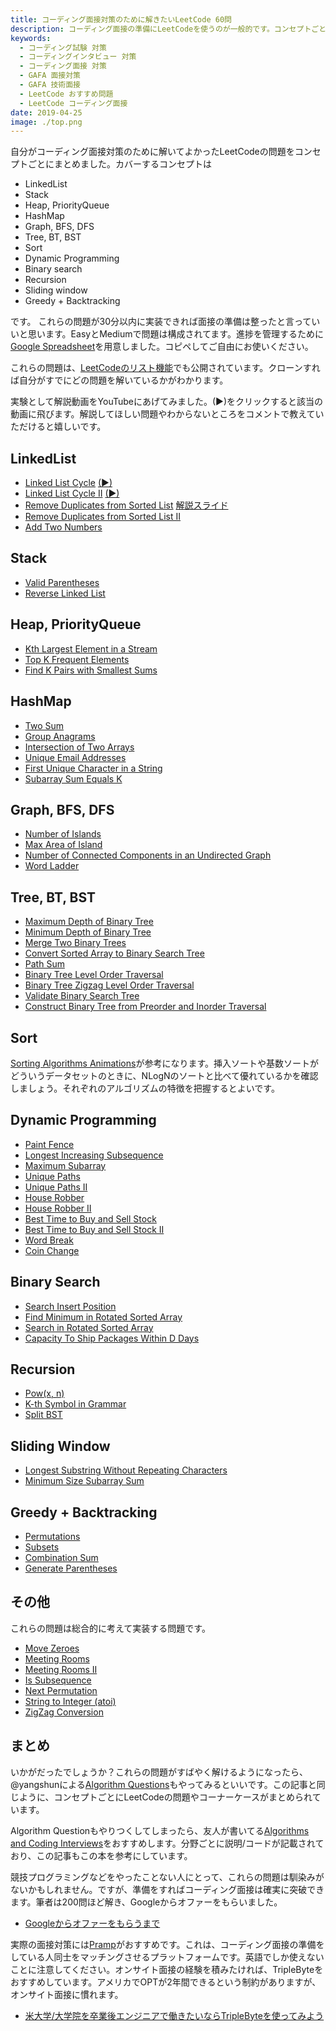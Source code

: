 ```yaml
---
title: コーディング面接対策のために解きたいLeetCode 60問
description: コーディング面接の準備にLeetCodeを使うのが一般的です。コンセプトごとに解いてよかった問題をまとめました。
keywords:
  - コーディング試験 対策
  - コーディングインタビュー 対策
  - コーディング面接 対策
  - GAFA 面接対策
  - GAFA 技術面接
  - LeetCode おすすめ問題
  - LeetCode コーディング面接
date: 2019-04-25
image: ./top.png
---
```


自分がコーディング面接対策のために解いてよかったLeetCodeの問題をコンセプトごとにまとめました。カバーするコンセプトは

* LinkedList
* Stack
* Heap, PriorityQueue
* HashMap
* Graph, BFS, DFS
* Tree, BT, BST
* Sort
* Dynamic Programming
* Binary search
* Recursion
* Sliding window
* Greedy + Backtracking

です。 これらの問題が30分以内に実装できれば面接の準備は整ったと言っていいと思います。EasyとMediumで問題は構成されてます。進捗を管理するために[Google Spreadsheet](https://docs.google.com/spreadsheets/d/1Y98QKaYPazWImEt1nA_ocpGNJ-yQjH1FAsVQhUQ7OTw/edit?usp=sharing)を用意しました。コピペしてご自由にお使いください。

これらの問題は、[LeetCodeのリスト機能](https://leetcode.com/list/xo2bgr0r)でも公開されています。クローンすれば自分がすでにどの問題を解いているかがわかります。

実験として解説動画をYouTubeにあげてみました。(▶)をクリックすると該当の動画に飛びます。解説してほしい問題やわからないところをコメントで教えていただけると嬉しいです。

## LinkedList

* [Linked List Cycle](https://leetcode.com/problems/linked-list-cycle/) [(▶)](https://youtu.be/RL6n1k7-n3M)
* [Linked List Cycle II](https://leetcode.com/problems/linked-list-cycle-ii/) [(▶)](https://youtu.be/WhsAKDiLJrI)
* [Remove Duplicates from Sorted List](https://leetcode.com/problems/remove-duplicates-from-sorted-list/) [解説スライド](https://speakerdeck.com/1kohei1/leetcode-83-remove-duplicates-from-sorted-list)
* [Remove Duplicates from Sorted List II](https://leetcode.com/problems/remove-duplicates-from-sorted-list-ii/)
* [Add Two Numbers](https://leetcode.com/problems/add-two-numbers/)

## Stack

* [Valid Parentheses](https://leetcode.com/problems/valid-parentheses/)
* [Reverse Linked List](https://leetcode.com/problems/reverse-linked-list/)

## Heap, PriorityQueue

* [Kth Largest Element in a Stream](https://leetcode.com/problems/kth-largest-element-in-a-stream/)
* [Top K Frequent Elements](https://leetcode.com/problems/top-k-frequent-elements/)
* [Find K Pairs with Smallest Sums](https://leetcode.com/problems/find-k-pairs-with-smallest-sums/)

## HashMap

* [Two Sum](https://leetcode.com/problems/two-sum/)
* [Group Anagrams](https://leetcode.com/problems/group-anagrams/)
* [Intersection of Two Arrays](https://leetcode.com/problems/intersection-of-two-arrays/)
* [Unique Email Addresses](https://leetcode.com/problems/unique-email-addresses/)
* [First Unique Character in a String](https://leetcode.com/problems/first-unique-character-in-a-string/)
* [Subarray Sum Equals K](https://leetcode.com/problems/subarray-sum-equals-k/)

## Graph, BFS, DFS

* [Number of Islands](https://leetcode.com/problems/number-of-islands/)
* [Max Area of Island](https://leetcode.com/problems/max-area-of-island/)
* [Number of Connected Components in an Undirected Graph](https://leetcode.com/problems/number-of-connected-components-in-an-undirected-graph/)
* [Word Ladder](https://leetcode.com/problems/word-ladder/)

## Tree, BT, BST

* [Maximum Depth of Binary Tree](https://leetcode.com/problems/maximum-depth-of-binary-tree/)
* [Minimum Depth of Binary Tree](https://leetcode.com/problems/minimum-depth-of-binary-tree/)
* [Merge Two Binary Trees](https://leetcode.com/problems/merge-two-binary-trees/)
* [Convert Sorted Array to Binary Search Tree](https://leetcode.com/problems/convert-sorted-array-to-binary-search-tree/)
* [Path Sum](https://leetcode.com/problems/path-sum/)
* [Binary Tree Level Order Traversal](https://leetcode.com/problems/binary-tree-level-order-traversal/)
* [Binary Tree Zigzag Level Order Traversal](https://leetcode.com/problems/binary-tree-zigzag-level-order-traversal/)
* [Validate Binary Search Tree](https://leetcode.com/problems/validate-binary-search-tree/)
* [Construct Binary Tree from Preorder and Inorder Traversal](https://leetcode.com/problems/construct-binary-tree-from-preorder-and-inorder-traversal/)

## Sort

[Sorting Algorithms Animations](https://www.toptal.com/developers/sorting-algorithms)が参考になります。挿入ソートや基数ソートがどういうデータセットのときに、NLogNのソートと比べて優れているかを確認しましょう。それぞれのアルゴリズムの特徴を把握するとよいです。

## Dynamic Programming

* [Paint Fence](https://leetcode.com/problems/paint-fence/)
* [Longest Increasing Subsequence](https://leetcode.com/problems/longest-increasing-subsequence/)
* [Maximum Subarray](https://leetcode.com/problems/maximum-subarray/)
* [Unique Paths](https://leetcode.com/problems/unique-paths/)
* [Unique Paths II](https://leetcode.com/problems/unique-paths-ii/)
* [House Robber](https://leetcode.com/problems/house-robber/)
* [House Robber II](https://leetcode.com/problems/house-robber-ii/)
* [Best Time to Buy and Sell Stock](https://leetcode.com/problems/best-time-to-buy-and-sell-stock/)
* [Best Time to Buy and Sell Stock II](https://leetcode.com/problems/best-time-to-buy-and-sell-stock-ii/)
* [Word Break](https://leetcode.com/problems/word-break/)
* [Coin Change](https://leetcode.com/problems/coin-change/)

## Binary Search

* [Search Insert Position](https://leetcode.com/problems/search-insert-position/)
* [Find Minimum in Rotated Sorted Array](https://leetcode.com/problems/find-minimum-in-rotated-sorted-array/)
* [Search in Rotated Sorted Array](https://leetcode.com/problems/search-in-rotated-sorted-array/)
* [Capacity To Ship Packages Within D Days](https://leetcode.com/problems/capacity-to-ship-packages-within-d-days/)

## Recursion

* [Pow(x, n)](https://leetcode.com/problems/powx-n/)
* [K-th Symbol in Grammar](https://leetcode.com/problems/k-th-symbol-in-grammar/)
* [Split BST](https://leetcode.com/problems/split-bst/)

## Sliding Window

* [Longest Substring Without Repeating Characters](https://leetcode.com/problems/longest-substring-without-repeating-characters/)
* [Minimum Size Subarray Sum](https://leetcode.com/problems/minimum-size-subarray-sum/)

## Greedy + Backtracking

* [Permutations](https://leetcode.com/problems/permutations/)
* [Subsets](https://leetcode.com/problems/subsets/)
* [Combination Sum](https://leetcode.com/problems/combination-sum/)
* [Generate Parentheses](https://leetcode.com/problems/generate-parentheses/)

## その他

これらの問題は総合的に考えて実装する問題です。

* [Move Zeroes](https://leetcode.com/problems/move-zeroes/)
* [Meeting Rooms](https://leetcode.com/problems/meeting-rooms/)
* [Meeting Rooms II](https://leetcode.com/problems/meeting-rooms-ii/)
* [Is Subsequence](https://leetcode.com/problems/is-subsequence/)
* [Next Permutation](https://leetcode.com/problems/next-permutation/)
* [String to Integer (atoi)](https://leetcode.com/problems/string-to-integer-atoi/)
* [ZigZag Conversion](https://leetcode.com/problems/zigzag-conversion/)

## まとめ

いかがだったでしょうか？これらの問題がすばやく解けるようになったら、@yangshunによる[Algorithm Questions](https://github.com/yangshun/tech-interview-handbook/tree/master/algorithms)もやってみるといいです。この記事と同じように、コンセプトごとにLeetCodeの問題やコーナーケースがまとめられています。

Algorithm Questionもやりつくしてしまったら、友人が書いてる[Algorithms and Coding Interviews](https://github.com/liyin2015/Algorithms-and-Coding-Interviews/)をおすすめします。分野ごとに説明/コードが記載されており、この記事もこの本を参考にしています。

競技プログラミングなどをやったことない人にとって、これらの問題は馴染みがないかもしれません。ですが、準備をすればコーディング面接は確実に突破できます。筆者は200問ほど解き、Googleからオファーをもらいました。

* [Googleからオファーをもらうまで](/google)

実際の面接対策には[Pramp](https://www.pramp.com/#/)がおすすめです。これは、コーディング面接の準備をしている人同士をマッチングさせるプラットフォームです。英語でしか使えないことに注意してください。オンサイト面接の経験を積みたければ、TripleByteをおすすめしています。アメリカでOPTが2年間できるという制約がありますが、オンサイト面接に慣れます。

* [米大学/大学院を卒業後エンジニアで働きたいならTripleByteを使ってみよう](/triplebyte)